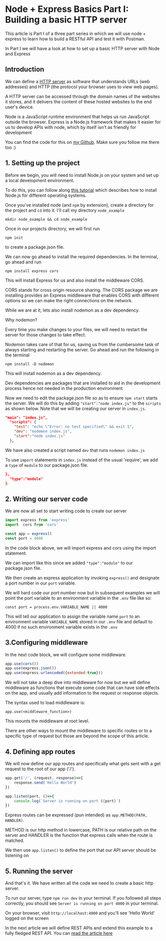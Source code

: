 # Node + Express Basics Part I: Building a basic HTTP server

This article is Part I of a three part series in which we will use node + express to learn how to build a RESTful API and test it with Postman.

In Part I we will have a look at how to set up a basic HTTP server with Node and Express

## Introduction

We can define a [HTTP server](https://developer.mozilla.org/en-US/docs/Learn/Common_questions/What_is_a_web_server) as software that understands URLs (web addresses) and HTTP (the protocol your browser uses to view web pages). 

A HTTP server can be accessed through the domain names of the websites it stores, and it delivers the content of these hosted websites to the end user's device.

Node is a JavaScript runtime environment that helps us run JavaScript outside the browser. Express is a Node.js framework that makes it easier for us to develop APIs with node, which by itself isn't as friendly for development

You can find the code for this on [my Github](https://github.com/DanielStai/http_server). Make sure you follow me there too :)

## 1. Setting up the project

Before we begin, you will need to install Node.js on your system and set up a local development environment. 

To do this, you can follow along [this tutorial](https://www.digitalocean.com/community/tutorial_series/how-to-install-node-js-and-create-a-local-development-environment) which describes how to install Node.js for different operating systems.

Once you've installed node (and `npm` by extension), create a directory for the project and `cd` into it. I'll call my directory `node_example`

```
mkdir node_example && cd node_example
```
Once in our projects directory, we will first run

```
npm init
```
to create a package.json file. 

We can now go ahead to install the required dependencies. In the terminal, go ahead and run

```
npm install express cors
```
This will install Express for us and also install the middleware CORS. 

CORS stands for cross origin resource sharing. The CORS package we are installing provides an Express middleware that enables CORS with different options so we can make the right connections on the network.

While we are at it, lets also install nodemon as a dev dependency. 

Why nodemon?

Every time you make changes to your files, we will need to restart the server for those changes to take effect. 

Nodemon takes care of that for us, saving us from the cumbersome task of always starting and restarting the server. Go ahead and run the following in the terminal

```
npm install -D nodemon
```
This will install nodemon as a dev dependency. 

Dev dependencies are packages that are installed to aid in the development process hence not needed in the production environment

Now we need to edit the package.json file so as to ensure `npm start` starts the server. We will do this by adding `"start":"node index.js"` to the `scripts` as shown below. Note that we will be creating our server in `index.js`.

``` json
"main": "index.js",
  "scripts": {
    "test": "echo \"Error: no test specified\" && exit 1",
    "dev": "nodemon index.js",
    "start":"node index.js"
  },
```
We have also created a script named `dev` that runs `nodemon index.js`

To use `import` statements in `index.js` instead of the usual 'require', we add a `type` of `module` to our package.json file.

```json
},
  "type":"module"
}
```


## 2. Writing our server code

We are now all set to start writing code to create our server

``` javascript
import express from 'express'
import  cors from 'cors'

const app = express()
const port = 4000
```
In the code block above, we will import express and cors using the import statement. 

We can import like this since we added `"type":"module"` to our package.json file.

We then create an express application by invoking `express()` and designate a port number in our `port` variable. 

We will hard code our port number now but in subsequent examples we will point the port variable to an environment variable in the `.env` file like so:

```
const port = process.env.VARIABLE_NAME || 4000
```
This will tell our application to assign the variable name `port` to an environment variable `VARIABLE_NAME` stored in our `.env` file and default to 4000 if no such environment variable exists in the `.env`

## 3.Configuring middleware

In the next code block, we will configure some middleware. 

``` javascript
app.use(cors())
app.use(express.json())
app.use(express.urlencoded({extended:true}))
```
We will not take a deep dive into middleware for now but we will define middleware as functions that execute some code that can have side effects on the app, and usually add information to the request or response objects.

The syntax used to load middleware is: 

```
app.use(<middleware_function>)
```
 
This mounts the middleware at root level. 

There are other ways to mount the middleware to specific routes or to a specific type of request but those are beyond the scope of this article.

## 4. Defining app routes

We will now define our app routes and specifically what gets sent with a get request to the root of our app ('/').

``` javascript
app.get('/', (request, response)=>{
    response.send('Hello World')
})

app.listen(port, ()=>{
    console.log(`Server is running on port ${port}`)
})
```

Express routes can be expressed (pun intended) as `app.METHOD(PATH, HANDLER)`. 

METHOD is our http method in lowercase, PATH is our relative path on the server and HANDLER is the function that express calls when the route is matched.

We then use `app.listen()` to define the port that our API server should be listening on

## 5. Running the server

And that's it. We have written all the code we need to create a basic http server. 

To run our server, type `npm run dev` in your terminal. If you followed all steps correctly, you should see `Server is running on port 4000` in your terminal.

On your browser, visit `http://localhost:4000` and you'll see 'Hello World' logged on the screen

In the next article we will define REST APIs and extend this example to a fully fledged REST API. You can [read the article here](https://dev.to/danielstai/node-express-basics-part-ii-building-a-restful-api-3fj9)


